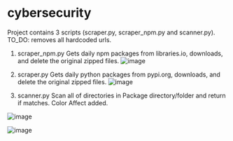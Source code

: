 # cybersecurity
Project contains 3 scripts (scraper.py, scraper_npm.py and scanner.py). TO_DO: removes all hardcoded urls. 
1. scraper_npm.py 
Gets daily npm packages from libraries.io, downloads, and delete the original zipped files.
![image](https://user-images.githubusercontent.com/71614530/191200035-82b83ce1-c922-42ad-9f9a-6302fc9b87e7.png)

2. scraper.py
Gets daily python packages from pypi.org, downloads, and delete the original zipped files.
![image](https://user-images.githubusercontent.com/71614530/191201007-94e2280b-e15d-46b8-9672-2ec34058800e.png)

3. scanner.py 
Scan all of directories in Package directory/folder and return if matches. Color Affect added.

![image](https://user-images.githubusercontent.com/71614530/191202030-4c5b413c-2063-4f70-abf4-8ca965c4f34d.png)

![image](https://user-images.githubusercontent.com/71614530/191202250-d1db0982-e2fc-4ddb-aeff-733c5837ea9f.png)
